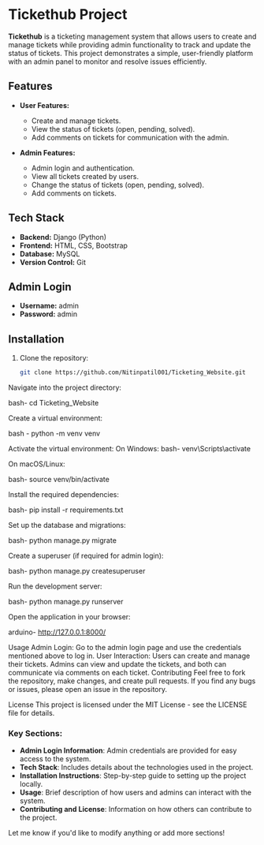 # Tickethub Project

**Tickethub** is a ticketing management system that allows users to create and manage tickets while providing admin functionality to track and update the status of tickets. This project demonstrates a simple, user-friendly platform with an admin panel to monitor and resolve issues efficiently.

## Features

- **User Features:**
  - Create and manage tickets.
  - View the status of tickets (open, pending, solved).
  - Add comments on tickets for communication with the admin.

- **Admin Features:**
  - Admin login and authentication.
  - View all tickets created by users.
  - Change the status of tickets (open, pending, solved).
  - Add comments on tickets.

## Tech Stack

- **Backend:** Django (Python)
- **Frontend:** HTML, CSS, Bootstrap
- **Database:** MySQL
- **Version Control:** Git

## Admin Login

- **Username:** admin
- **Password:** admin

## Installation

1. Clone the repository:

   ```bash
   git clone https://github.com/Nitinpatil001/Ticketing_Website.git

Navigate into the project directory:

bash- cd Ticketing_Website

Create a virtual environment:

bash - python -m venv venv

Activate the virtual environment:
On Windows:
bash- venv\Scripts\activate

On macOS/Linux:

bash- source venv/bin/activate

Install the required dependencies:

bash- pip install -r requirements.txt

Set up the database and migrations:

bash- python manage.py migrate

Create a superuser (if required for admin login):

bash- python manage.py createsuperuser

Run the development server:

bash- python manage.py runserver

Open the application in your browser:

arduino- http://127.0.0.1:8000/

Usage
Admin Login: Go to the admin login page and use the credentials mentioned above to log in.
User Interaction: Users can create and manage their tickets. Admins can view and update the tickets, and both can communicate via comments on each ticket.
Contributing
Feel free to fork the repository, make changes, and create pull requests. If you find any bugs or issues, please open an issue in the repository.

License
This project is licensed under the MIT License - see the LICENSE file for details.


### Key Sections:
- **Admin Login Information**: Admin credentials are provided for easy access to the system.
- **Tech Stack**: Includes details about the technologies used in the project.
- **Installation Instructions**: Step-by-step guide to setting up the project locally.
- **Usage**: Brief description of how users and admins can interact with the system.
- **Contributing and License**: Information on how others can contribute to the project.

Let me know if you'd like to modify anything or add more sections!

